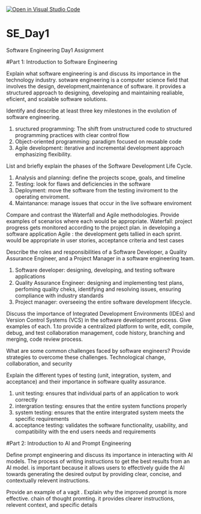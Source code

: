 [![Open in Visual Studio Code](https://classroom.github.com/assets/open-in-vscode-2e0aaae1b6195c2367325f4f02e2d04e9abb55f0b24a779b69b11b9e10269abc.svg)](https://classroom.github.com/online_ide?assignment_repo_id=18386380&assignment_repo_type=AssignmentRepo)
# SE_Day1
Software Engineering Day1 Assignment

#Part 1: Introduction to Software Engineering

Explain what software engineering is and discuss its importance in the technology industry.
sotware engineering is a computer science field that involves the design, development,maintenance of software.
it provides a structured approach to designing, developing and maintaining realiable, eficient, and scalable software solutions. 


Identify and describe at least three key milestones in the evolution of software engineering.
1. sructured programming: The shift from unstructured code to structured programming practices with clear control flow
2. Object-oriented programming: paradigm focused on reusable code
3. Agile development: iterative and incremental development approach emphasizing flexibility.


List and briefly explain the phases of the Software Development Life Cycle.
1. Analysis and planning: define the projects scope, goals, and timeline
2. Testing: look for flaws and deficiencies in the software
3. Deployment: move the software from the testing inviroment to the operating enviroment.
4. Maintanance: manage issues that occur in the live software enviroment


Compare and contrast the Waterfall and Agile methodologies. Provide examples of scenarios where each would be appropriate.
Waterfall: project progress gets monitored according to the project plan. in developing a software application
Agile    : the development gets tallied in each sprint. would be appropriate in user stories, acceptance criteria and test cases


Describe the roles and responsibilities of a Software Developer, a Quality Assurance Engineer, and a Project Manager in a software engineering team.
1. Software developer: designing, developing, and testing software applications
2. Quality Assurance Engineer: designing and implementing test plans, perfoming quality cheks, identifying and resolving issues, ensuring compliance with industry standards
3. Project manager: overseeing the entire software development lifecycle. 
   

Discuss the importance of Integrated Development Environments (IDEs) and Version Control Systems (VCS) in the software development process. Give examples of each.
1.to provide a centralized platform to write, edit, compile, debug, and test
collaboration management, code history, branching and merging, code review process.


What are some common challenges faced by software engineers? Provide strategies to overcome these challenges.
Technological change, collaboration, and security


Explain the different types of testing (unit, integration, system, and acceptance) and their importance in software quality assurance.
1. unit testing: ensures that individual parts of an application to work correctly
2. intergration testing: ensures that the entire system functions properly
3. system testing: ensures that the entire intergrated system meets the specific requirements
4. acceptance testing: validates the software functionality, usability, and compatibility with the end users needs and requirements 


#Part 2: Introduction to AI and Prompt Engineering


Define prompt engineering and discuss its importance in interacting with AI models.
The process of writing instructions to get the best results from an AI model.
is important because it allows users to effectively guide the AI towards generating the desired output by providing clear, concise, and contextually relevent instructions.


Provide an example of a vagit . Explain why the improved prompt is more effective.
chain of thought promting. it provides clearer instructions, relevent context, and specific details

